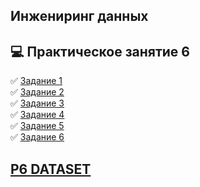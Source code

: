 ## Инжениринг данных 
## :computer: Практическое занятие 6
 
:white_check_mark: [Задание 1](P1.py)  
:white_check_mark: [Задание 2](P2.py)  
:white_check_mark: [Задание 3](P3.py)  
:white_check_mark: [Задание 4](P4.py)  
:white_check_mark: [Задание 5](P5.py)  
:white_check_mark: [Задание 6](P6.py)

## [P6 DATASET](https://catalog.data.gov/dataset/crime-data-from-2010-to-2019)

